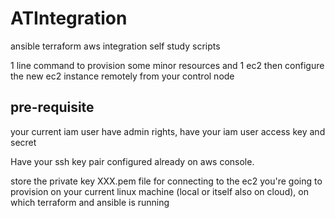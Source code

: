 # ATIntegration

ansible terraform aws integration self study scripts

1 line command to provision some minor resources and 1 ec2 then configure the new ec2 instance remotely from your control node

## pre-requisite
your current iam user have admin rights, have your iam user access key and secret

Have your ssh key pair configured already on aws console.

store the private key XXX.pem file for connecting to the ec2 you're going to provision on your current linux machine (local or itself also on cloud), on which terraform and ansible is running
